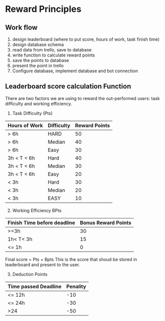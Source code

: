 # Reward Principles 
## Work flow
1. design leaderboard (where to put score, hours of work, task finish time) 
2. design database schema 
3. read data from trello, save to database 
4. write function to calculate reward points 
5. save the points to database 
6. present the point in trello
7. Configure database, implement database and bot connection

## Leaderboard score calculation Function

There are two factors we are using to reward the out-performed users: task difficulty and working efficiency.
1. Task Difficulty (Pts)

|Hours of Work | Difficulty | Reward Points 
|--- | --- |---
|> 6h | HARD |50
|> 6h | Median | 40
|> 6h | Easy | 30
|3h < T < 6h | Hard | 40
|3h < T < 6h | Median | 30
|3h < T < 6h | Easy | 20
|< 3h | Hard|30
|< 3h | Median|20
|< 3h | EASY|10

2. Working Efficiency BPts

|Finish Time before deadline | Bonus Reward Points
|--- | ---
|>=3h | 30
|1h< T< 3h | 15
|<= 1h | 0

Final score = Pts + Bpts
This is the score that shoud be stored in leaderboard and present to the user.

3. Deduction Points

|Time passed Deadline| Penality 
|--- | --- 
| <= 12h | -10 
| <= 24h | -30
| >24 | -50 
